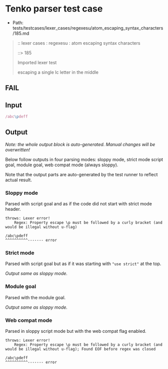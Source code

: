 # Tenko parser test case

- Path: tests/testcases/lexer_cases/regexesu/atom_escaping_syntax_characters/185.md

> :: lexer cases : regexesu : atom escaping syntax characters
>
> ::> 185
>
> Imported lexer test
>
> escaping a single lc letter in the middle

## FAIL

## Input

`````js
/abc\pdeff
`````

## Output

_Note: the whole output block is auto-generated. Manual changes will be overwritten!_

Below follow outputs in four parsing modes: sloppy mode, strict mode script goal, module goal, web compat mode (always sloppy).

Note that the output parts are auto-generated by the test runner to reflect actual result.

### Sloppy mode

Parsed with script goal and as if the code did not start with strict mode header.

`````
throws: Lexer error!
    Regex: Property escape \p must be followed by a curly bracket (and would be illegal without u-flag)

/abc\pdeff
^^^^^^^^^^------- error
`````

### Strict mode

Parsed with script goal but as if it was starting with `"use strict"` at the top.

_Output same as sloppy mode._

### Module goal

Parsed with the module goal.

_Output same as sloppy mode._

### Web compat mode

Parsed in sloppy script mode but with the web compat flag enabled.

`````
throws: Lexer error!
    Regex: Property escape \p must be followed by a curly bracket (and would be illegal without u-flag); Found EOF before regex was closed

/abc\pdeff
^^^^^^^^^^------- error
`````

